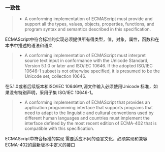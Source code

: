 ### 一致性 ###

  >* A conforming implementation of ECMAScript must provide and support all the types, values, objects, properties, functions, and program syntax and semantics described in this specification.

  ECMAScript中符合标准的实现必须提供所有得类型，值，对象，属性，函数和在本书中描述的语法和语义

  >* A conforming implementation of ECMAScript must interpret source text input in conformance with the Unicode Standard, Version 5.1.0 or later and ISO/IEC 10646. If the adopted ISO/IEC 10646-1 subset is not otherwise specified, it is presumed to be the Unicode set, collection 10646.

  在5.1.0或者后续版本和ISO/IEC 10646中,源文件输入必须使用Unicode 标准，如果没有特别声明，采用子集 ISO/IEC 10646-1。

  >* A conforming implementation of ECMAScript that provides an application programming interface that supports programs that need to adapt to the linguistic and cultural conventions used by different human languages and countries must implement the interface defined by the most recent edition of ECMA-402 that is compatible with this specification.

  ECMAScript中符合标准的实现 需要适应不同的语言文化，必须实现和兼容 ECMA-402的最新版本中定义的接口